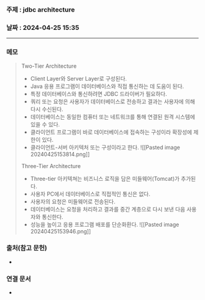 ### 주제 : jdbc architecture

### 날짜 : 2024-04-25 15:35
----
### 메모
> Two-Tier Architecture
> 	- Client Layer와 Server Layer로 구성된다.
> 	- Java 응용 프로그램이 데이터베이스와 직접 통신하는 데 도움이 된다.
> 	- 특정 데이터베이스와 통신하려면 JDBC 드라이버가 필요하다.
> 	- 쿼리 또는 요청은 사용자가 데이터베이스로 전송하고 결과는 사용자에 의해 다시 수신된다.
> 	- 데이터베이스는 동일한 컴퓨터 또는 네트워크를 통해 연결된 원격 시스템에 있을 수 있다.
> 	- 클라이언트 프로그램이 바로 데이터베이스에 접속하는 구성이라 확장성에 제한이 있다.
> 	- 클라이언트-서버 아키텍처 또는 구성이라고 한다.
> 	![[Pasted image 20240425153814.png]]
> 
> Three-Tier Architecture
> 	- Three-tier 아키텍쳐는 비즈니스 로직을 담은 미들웨어(Tomcat)가 추가된다.
> 	- 사용자 PC에서 데이터베이스로 직접적인 통신은 없다.
> 	- 사용자의 요청은 미들웨어로 전송된다.
> 	- 데이터베이스는 요청을 처리하고 결과를 중간 계층으로 다시 보낸 다음 사용자와 통신한다.
> 	- 성능을 높이고 응용 프로그램 배포를 단순화환다.
> 	![[Pasted image 20240425153946.png]]

### 출처(참고 문헌)
-

### 연결 문서
-
